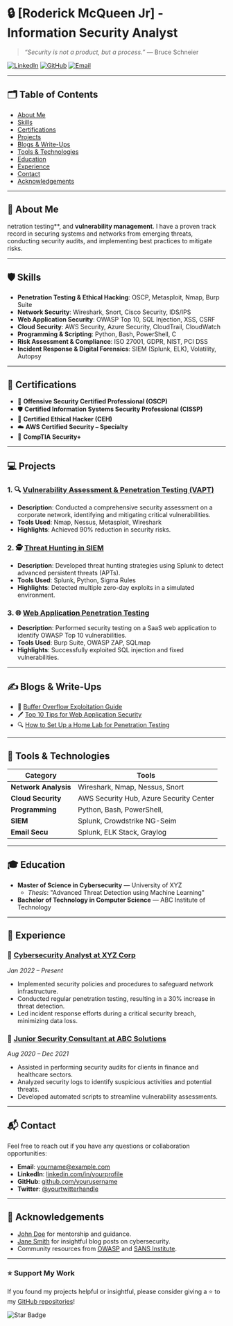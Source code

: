 # 🔒 [Roderick McQueen Jr] - Information Security Analyst

> *“Security is not a product, but a process.”* — Bruce Schneier

[![LinkedIn](https://img.shields.io/badge/LinkedIn-Connect-blue?logo=linkedin)](https://www.linkedin.com/in/roderickmcqueen/)
[![GitHub](https://img.shields.io/badge/GitHub-Follow-black?logo=github)](https://github.com/CyberFunk-5)
[![Email](https://img.shields.io/badge/Email-Contact-red?logo=gmail)](roderickrmcqueen@gmail.com)

---

## 🗂️ Table of Contents

- [About Me](#about-me)
- [Skills](#skills)
- [Certifications](#certifications)
- [Projects](#projects)
- [Blogs & Write-Ups](#blogs--write-ups)
- [Tools & Technologies](#tools--technologies)
- [Education](#education)
- [Experience](#experience)
- [Contact](#contact)
- [Acknowledgements](#acknowledgements)

---

## 👋 About Me

 netration testing**, and **vulnerability management**. I have a proven track record in securing systems and networks from emerging threats, conducting security audits, and implementing best practices to mitigate risks.

---

## 🛡️ Skills

- **Penetration Testing & Ethical Hacking**: OSCP, Metasploit, Nmap, Burp Suite
- **Network Security**: Wireshark, Snort, Cisco Security, IDS/IPS
- **Web Application Security**: OWASP Top 10, SQL Injection, XSS, CSRF
- **Cloud Security**: AWS Security, Azure Security, CloudTrail, CloudWatch
- **Programming & Scripting**: Python, Bash, PowerShell, C
- **Risk Assessment & Compliance**: ISO 27001, GDPR, NIST, PCI DSS
- **Incident Response & Digital Forensics**: SIEM (Splunk, ELK), Volatility, Autopsy

---

## 📜 Certifications

- 🏅 **Offensive Security Certified Professional (OSCP)**
- 🛡️ **Certified Information Systems Security Professional (CISSP)**
- 🧪 **Certified Ethical Hacker (CEH)**
- ☁️ **AWS Certified Security – Specialty**
- 🔐 **CompTIA Security+**

---

## 💻 Projects

### 1. 🔍 [Vulnerability Assessment & Penetration Testing (VAPT)](https://github.com/yourusername/VAPT-project)
- **Description**: Conducted a comprehensive security assessment on a corporate network, identifying and mitigating critical vulnerabilities.
- **Tools Used**: Nmap, Nessus, Metasploit, Wireshark
- **Highlights**: Achieved 90% reduction in security risks.

### 2. 🕵️ [Threat Hunting in SIEM](https://github.com/yourusername/SIEM-Threat-Hunting)
- **Description**: Developed threat hunting strategies using Splunk to detect advanced persistent threats (APTs).
- **Tools Used**: Splunk, Python, Sigma Rules
- **Highlights**: Detected multiple zero-day exploits in a simulated environment.

### 3. 🌐 [Web Application Penetration Testing](https://github.com/yourusername/WebApp-Pentest)
- **Description**: Performed security testing on a SaaS web application to identify OWASP Top 10 vulnerabilities.
- **Tools Used**: Burp Suite, OWASP ZAP, SQLmap
- **Highlights**: Successfully exploited SQL injection and fixed vulnerabilities.

---

## ✍️ Blogs & Write-Ups

- 📄 [Buffer Overflow Exploitation Guide](https://yourblog.com/buffer-overflow)
- 🖊️ [Top 10 Tips for Web Application Security](https://yourblog.com/web-security-tips)
- 🔍 [How to Set Up a Home Lab for Penetration Testing](https://yourblog.com/home-lab-setup)

---

## 🔧 Tools & Technologies

| Category             | Tools                                      |
|----------------------|--------------------------------------------|
| **Network Analysis** | Wireshark, Nmap, Nessus, Snort             |
| **Cloud Security**   | AWS Security Hub, Azure Security Center    |
| **Programming**      | Python, Bash, PowerShell,              |
| **SIEM**             | Splunk, Crowdstrike NG-Seim                |
| **Email Secu**             | Splunk, ELK Stack, Graylog                |

---

## 🎓 Education

- **Master of Science in Cybersecurity** — University of XYZ
  - *Thesis*: "Advanced Threat Detection using Machine Learning"
- **Bachelor of Technology in Computer Science** — ABC Institute of Technology

---

## 💼 Experience

### 🏢 [Cybersecurity Analyst at XYZ Corp](https://www.example.com)
*Jan 2022 – Present*

- Implemented security policies and procedures to safeguard network infrastructure.
- Conducted regular penetration testing, resulting in a 30% increase in threat detection.
- Led incident response efforts during a critical security breach, minimizing data loss.

### 🏢 [Junior Security Consultant at ABC Solutions](https://www.example.com)
*Aug 2020 – Dec 2021*

- Assisted in performing security audits for clients in finance and healthcare sectors.
- Analyzed security logs to identify suspicious activities and potential threats.
- Developed automated scripts to streamline vulnerability assessments.

---

## 📬 Contact

Feel free to reach out if you have any questions or collaboration opportunities:

- **Email**: [yourname@example.com](mailto:yourname@example.com)
- **LinkedIn**: [linkedin.com/in/yourprofile](https://www.linkedin.com/in/yourprofile)
- **GitHub**: [github.com/yourusername](https://github.com/yourusername)
- **Twitter**: [@yourtwitterhandle](https://twitter.com/yourtwitterhandle)

---

## 🙏 Acknowledgements

- [John Doe](https://github.com/johndoe) for mentorship and guidance.
- [Jane Smith](https://yourblog.com) for insightful blog posts on cybersecurity.
- Community resources from [OWASP](https://owasp.org) and [SANS Institute](https://www.sans.org).

---

### ⭐️ Support My Work

If you found my projects helpful or insightful, please consider giving a ⭐️ to my [GitHub repositories](https://github.com/yourusername)!

![Star Badge](https://img.shields.io/github/stars/yourusername?style=social)

